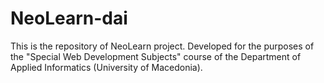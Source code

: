 # NeoLearn-dai
 This is the repository of NeoLearn project. Developed for the purposes of the "Special Web Development Subjects" course of the Department of Applied Informatics (University of Macedonia).
